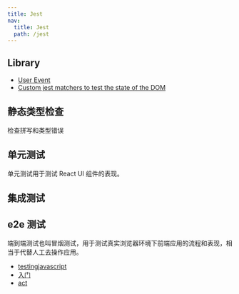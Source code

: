 ```yaml
---
title: Jest
nav:
  title: Jest
  path: /jest
---
```


## Library

- [User Event](https://github.com/testing-library/user-event)
- [Custom jest matchers to test the state of the DOM](https://github.com/testing-library/jest-dom)

## 静态类型检查

检查拼写和类型错误

## 单元测试

单元测试用于测试 React UI 组件的表现。

## 集成测试

## e2e 测试

端到端测试也叫冒烟测试，用于测试真实浏览器环境下前端应用的流程和表现，相当于代替人工去操作应用。

- [testingjavascript](https://testingjavascript.com/)
- [入门](https://www.freecodecamp.org/news/8-simple-steps-to-start-testing-react-apps-using-react-testing-library-and-jest/)
- [act](https://kentcdodds.com/blog/fix-the-not-wrapped-in-act-warning)
